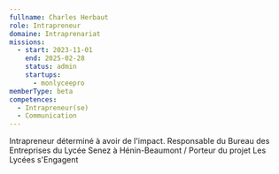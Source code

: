 ```yaml
---
fullname: Charles Herbaut
role: Intrapreneur
domaine: Intraprenariat
missions:
  - start: 2023-11-01
    end: 2025-02-28
    status: admin
    startups:
      - monlyceepro
memberType: beta
competences:
  - Intrapreneur(se)
  - Communication
---
```

Intrapreneur déterminé à avoir de l'impact. Responsable du Bureau des Entreprises du Lycée Senez à Hénin-Beaumont / Porteur du projet Les Lycées s'Engagent